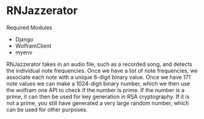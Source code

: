 # RNJazzerator

Required Modules
- Django
- WolframClient
- myenv

RNJazzerator takes in an audio file, such as a recorded song, and detects the individual note frequencies. Once we have a list of note frequencies, we associate each note with a unique 6-digit binary value. Once we have 171 note values we can make a 1024-digit binary number, which we then use the wolfram one API to check if the number is prime. If the number is a prime, it can then be used for key generation in RSA cryptography. If it is not a prime, you still have generated a very large random number, which can be used for other purposes.

